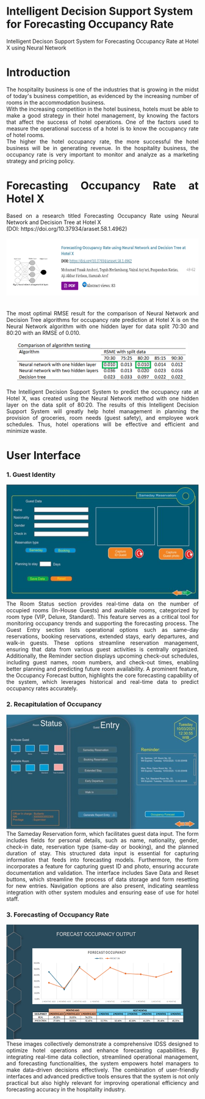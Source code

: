 # Intelligent Decision Support System for Forecasting Occupancy Rate
Intelligent Decison Support System for Forecasting Occupancy Rate at Hotel X using Neural Network

# Introduction
<div align="justify">
The hospitality business is one of the industries that is growing in the midst of today's business competition, as evidenced by the increasing number of rooms in the accommodation business.
<br>
With the increasing competition in the hotel business, hotels must be able to make a good strategy in their hotel management, by knowing the factors that affect the success of hotel operations. One of the factors used to measure the operational success of a hotel is to know the occupancy rate of hotel rooms. 
<br>
The higher the hotel occupancy rate, the more successful the hotel business will be in generating revenue. In the hospitality business, the occupancy rate is very important to monitor and analyze as a marketing strategy and pricing policy.
<br>

# Forecasting Occupancy Rate at Hotel X
<div align="justify">
Based on a research titled Forecasting Occupancy Rate using Neural Network and Decision Tree at Hotel X 
<br>
(DOI: https://doi.org/10.37934/araset.58.1.4962)
<br>
</div>
<br>
<div align="middle">
<img src="documentation/forecast-occ.png" height="150rm">
</div>
<br>
<br>
<div align="justify">
The most optimal RMSE result for the comparison of Neural Network and Decision Tree algorithms for occupancy rate prediction at Hotel X is on the Neural Network algorithm with one hidden layer for data split 70:30 and 80:20 with an RMSE of 0.010.
<br>
</div>
<br>
<div align="middle">
<img src="documentation/comparison-algorithm.png" height="100rm">
</div>
<br>
<div align="justify">
The Intelligent Decision Support System to predict the occupancy rate at Hotel X, was created using the Neural Network method with one hidden layer on the data split of 80:20. The results of this Intelligent Decision Support System will greatly help hotel management in planning the provision of groceries, room needs (guest safety), and employee work schedules. Thus, hotel operations will be effective and efficient and minimize waste.
</div>
  
# User Interface
<div align="justify">
<h3>1. Guest Identity</h3>
<div align="middle">
<img src="documentation/UI1.jpg" height="300rm">
</div>
<div align="justify">
The Room Status section provides real-time data on the number of occupied rooms (In-House Guests) and available rooms, categorized by room type (VIP, Deluxe, Standard). This feature serves as a critical tool for monitoring occupancy trends and supporting the forecasting process. The Guest Entry section lists operational options such as same-day reservations, booking reservations, extended stays, early departures, and walk-in guests. These options streamline reservation management, ensuring that data from various guest activities is centrally organized. Additionally, the Reminder section displays upcoming check-out schedules, including guest names, room numbers, and check-out times, enabling better planning and predicting future room availability. A prominent feature, the Occupancy Forecast button, highlights the core forecasting capability of the system, which leverages historical and real-time data to predict occupancy rates accurately.
</div>
<h3>2. Recapitulation of Occupancy</h3>
<div align="middle">
<img src="documentation/UI2.jpg" height="300rm">
</div>
<div align="justify">
The Sameday Reservation form, which facilitates guest data input. The form includes fields for personal details, such as name, nationality, gender, check-in date, reservation type (same-day or booking), and the planned duration of stay. This structured data input is essential for capturing information that feeds into forecasting models. Furthermore, the form incorporates a feature for capturing guest ID and photo, ensuring accurate documentation and validation. The interface includes Save Data and Reset buttons, which streamline the process of data storage and form resetting for new entries. Navigation options are also present, indicating seamless integration with other system modules and ensuring ease of use for hotel staff.
</div>
<h3>3. Forecasting of Occupancy Rate</h3>
<div align="middle">
<img src="documentation/UI3.png" height="300rm">
</div>
<div align="justify">
These images collectively demonstrate a comprehensive IDSS designed to optimize hotel operations and enhance forecasting capabilities. By integrating real-time data collection, streamlined operational management, and forecasting functionalities, the system empowers hotel managers to make data-driven decisions effectively. The combination of user-friendly interfaces and advanced predictive tools ensures that the system is not only practical but also highly relevant for improving operational efficiency and forecasting accuracy in the hospitality industry.
</div>
</div>
